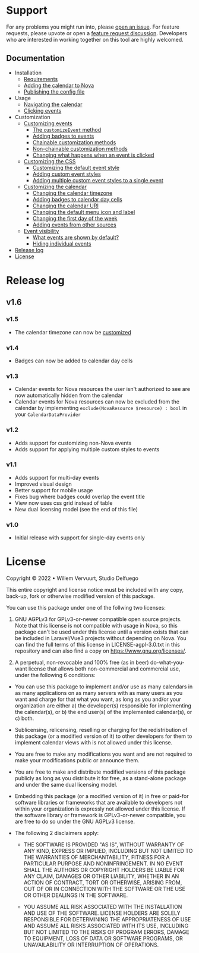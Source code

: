 # Support
For any problems you might run into, please [open an issue](https://github.com/wdelfuego/nova-calendar/issues). For feature requests, please upvote or open a [feature request discussion](https://github.com/wdelfuego/nova-calendar/discussions/categories/ideas-feature-requests). Developers who are interested in working together on this tool are highly welcomed.


## Documentation

- Installation
  - [Requirements](/nova-calendar/installation.html#requirements)
  - [Adding the calendar to Nova](/nova-calendar/installation.html#adding-the-calendar-to-nova)
  - [Publishing the config file](/nova-calendar/installation.html#publishing-the-config-file)
- Usage
  - [Navigating the calendar](/nova-calendar/usage.html#navigating-the-calendar)
  - [Clicking events](/nova-calendar/usage.html#clicking-events)
- Customization
  - [Customizing events](/nova-calendar/customizing-events.html)
    - [The `customizeEvent` method](/nova-calendar/customizing-events.html#the-customizeevent-method)
    - [Adding badges to events](/nova-calendar/customizing-events.html#adding-badges-to-events)
    - [Chainable customization methods](/nova-calendar/customizing-events.html#chainable-customization-methods)
    - [Non-chainable customization methods](/nova-calendar/customizing-events.html#non-chainable-customization-methods)
    - [Changing what happens when an event is clicked](/nova-calendar/customizing-events.html#changing-what-happens-when-an-event-is-clicked)
  - [Customizing the CSS](/nova-calendar/customizing-events.html#customizing-the-css)
    - [Customizing the default event style](/nova-calendar/customizing-events.html#customizing-the-default-event-style)
    - [Adding custom event styles](/nova-calendar/customizing-events.html#adding-custom-event-styles)
    - [Adding multiple custom event styles to a single event](/nova-calendar/customizing-events.html#adding-multiple-custom-event-styles-to-a-single-event)
  - [Customizing the calendar](/nova-calendar/customizing-the-calendar.html)
    - [Changing the calendar timezone](/nova-calendar/customizing-the-calendar.html#changing-the-calendar-timezone)
    - [Adding badges to calendar day cells](/nova-calendar/customizing-the-calendar.html#adding-badges-to-calendar-day-cells)
    - [Changing the calendar URI](/nova-calendar/customizing-the-calendar.html#changing-the-calendar-uri)
    - [Changing the default menu icon and label](/nova-calendar/customizing-the-calendar.html#changing-the-default-menu-icon-and-label)
    - [Changing the first day of the week](/nova-calendar/customizing-the-calendar.html#changing-the-first-day-of-the-week)
    - [Adding events from other sources](/nova-calendar/customizing-the-calendar.html#adding-events-from-other-sources)
  - [Event visibility](/nova-calendar/event-visibility.html)
    - [What events are shown by default?](/nova-calendar/event-visibility.html#what-events-are-shown-by-default)
    - [Hiding individual events](/nova-calendar/event-visibility.html#hiding-individual-events)
- [Release log](#release-log)
- [License](#license)


# Release log
## v1.6

### v1.5
- The calendar timezone can now be [customized](/nova-calendar/customizing-the-calendar.html)

### v1.4
- Badges can now be added to calendar day cells

### v1.3
- Calendar events for Nova resources the user isn't authorized to see are now automatically hidden from the calendar
- Calendar events for Nova resources can now be excluded from the calendar by implementing `exclude(NovaResource $resource) : bool` in your `CalendarDataProvider`

### v1.2
- Adds support for customizing non-Nova events
- Adds support for applying multiple custom styles to events

### v1.1
- Adds support for multi-day events
- Improved visual design
- Better support for mobile usage
- Fixes bug where badges could overlap the event title
- View now uses css grid instead of table
- New dual licensing model (see the end of this file)

### v1.0
- Initial release with support for single-day events only


# License
Copyright © 2022 • Willem Vervuurt, Studio Delfuego

This entire copyright and license notice must be included with any copy, back-up, 
fork or otherwise modified version of this package.

You can use this package under one of the follwing two licenses:

1. GNU AGPLv3 for GPLv3-or-newer compatible open source projects. Note that this license 
   is not compatible with usage in Nova, so this package can't be used under this license
   until a version exists that can be included in Laravel/Vue3 projects without 
   depending on Nova. You can find the full terms of this license in LICENSE-agpl-3.0.txt 
   in this repository and can also find a copy on https://www.gnu.org/licenses/.
    
2. A perpetual, non-revocable and 100% free (as in beer) do-what-you-want license 
   that allows both non-commercial and commercial use, under the following 6 conditions:
   
  - You can use this package to implement and/or use as many calendars in as many 
    applications on as many servers with as many users as you want and charge for 
    that what you want, as long as you and/or your organization are either
      a) the developer(s) responsible for implementing the calendar(s), or
      b) the end user(s) of the implemented calendar(s), or
      c) both.
    
  - Sublicensing, relicensing, reselling or charging for the redistribution of this 
    package (or a modified version of it) to other developers for them to implement 
    calendar views with is not allowed under this license.
    
  - You are free to make any modifications you want and are not required to make 
    your modifications public or announce them.
    
  - You are free to make and distribute modified versions of this package publicly 
    as long as you distribute it for free, as a stand-alone package and under the 
    same dual licensing model. 
    
  - Embedding this package (or a modified version of it) in free or paid-for software
    libraries or frameworks that are available to developers not within your 
    organization is expressly not allowed under this license. If the software library
    or framework is GPLv3-or-newer compatible, you are free to do so under the 
    GNU AGPLv3 license.
    
  - The following 2 disclaimers apply:

	  - THE SOFTWARE IS PROVIDED "AS IS", WITHOUT WARRANTY OF ANY KIND, EXPRESS OR 
      IMPLIED, INCLUDING BUT NOT LIMITED TO THE WARRANTIES OF MERCHANTABILITY, 
      FITNESS FOR A PARTICULAR PURPOSE AND NONINFRINGEMENT. IN NO EVENT SHALL 
      THE AUTHORS OR COPYRIGHT HOLDERS BE LIABLE FOR ANY CLAIM, DAMAGES OR OTHER 
      LIABILITY, WHETHER IN AN ACTION OF CONTRACT, TORT OR OTHERWISE, ARISING FROM, 
      OUT OF OR IN CONNECTION WITH THE SOFTWARE OR THE USE OR OTHER DEALINGS IN 
      THE SOFTWARE.
      
    - YOU ASSUME ALL RISK ASSOCIATED WITH THE INSTALLATION AND USE OF THE SOFTWARE. 
      LICENSE HOLDERS ARE SOLELY RESPONSIBLE FOR DETERMINING THE APPROPRIATENESS OF 
      USE AND ASSUME ALL RISKS ASSOCIATED WITH ITS USE, INCLUDING BUT NOT LIMITED TO
      THE RISKS OF PROGRAM ERRORS, DAMAGE TO EQUIPMENT, LOSS OF DATA OR SOFTWARE 
      PROGRAMS, OR UNAVAILABILITY OR INTERRUPTION OF OPERATIONS.


